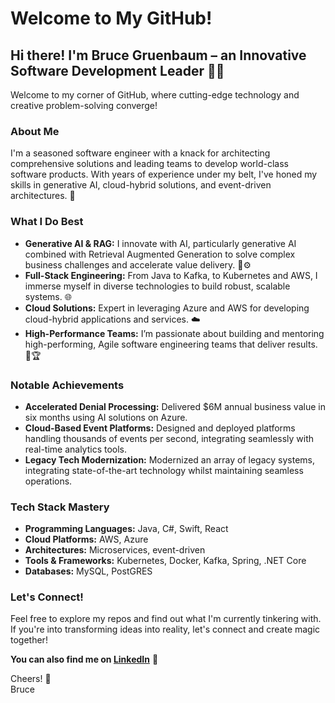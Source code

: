 # Welcome to My GitHub!

## Hi there! I'm Bruce Gruenbaum – an Innovative Software Development Leader 🔧💡

Welcome to my corner of GitHub, where cutting-edge technology and creative problem-solving converge!

### About Me
I'm a seasoned software engineer with a knack for architecting comprehensive solutions and leading teams to develop world-class software products. With years of experience under my belt, I've honed my skills in generative AI, cloud-hybrid solutions, and event-driven architectures. 🚀

### What I Do Best
- **Generative AI & RAG:** I innovate with AI, particularly generative AI combined with Retrieval Augmented Generation to solve complex business challenges and accelerate value delivery. 🧠⚙️
- **Full-Stack Engineering:** From Java to Kafka, to Kubernetes and AWS, I immerse myself in diverse technologies to build robust, scalable systems. 🌐
- **Cloud Solutions:** Expert in leveraging Azure and AWS for developing cloud-hybrid applications and services. ☁️
- **High-Performance Teams:** I’m passionate about building and mentoring high-performing, Agile software engineering teams that deliver results. 👥🏆

### Notable Achievements
- **Accelerated Denial Processing:** Delivered $6M annual business value in six months using AI solutions on Azure.
- **Cloud-Based Event Platforms:** Designed and deployed platforms handling thousands of events per second, integrating seamlessly with real-time analytics tools.
- **Legacy Tech Modernization:** Modernized an array of legacy systems, integrating state-of-the-art technology whilst maintaining seamless operations.

### Tech Stack Mastery
- **Programming Languages:** Java, C#, Swift, React
- **Cloud Platforms:** AWS, Azure
- **Architectures:** Microservices, event-driven
- **Tools & Frameworks:** Kubernetes, Docker, Kafka, Spring, .NET Core
- **Databases:** MySQL, PostGRES

### Let's Connect!
Feel free to explore my repos and find out what I'm currently tinkering with. If you're into transforming ideas into reality, let's connect and create magic together!

**You can also find me on [LinkedIn](https://www.linkedin.com/in/brucegruenbaum)** 🔗 

Cheers! 🥂  
Bruce

<!--
## Hi there 👋

**bgruenba/bgruenba** is a ✨ _special_ ✨ repository because its `README.md` (this file) appears on your GitHub profile.

Here are some ideas to get you started:

- 🔭 I’m currently working on ...
- 🌱 I’m currently learning ...
- 👯 I’m looking to collaborate on ...
- 🤔 I’m looking for help with ...
- 💬 Ask me about ...
- 📫 How to reach me: ...
- 😄 Pronouns: ...
- ⚡ Fun fact: ...
-->
